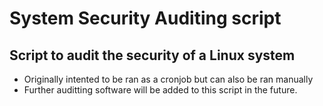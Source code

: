 # System Security Auditing script

## Script to audit the security of a Linux system 
- Originally intented to be ran as a cronjob but can also be ran manually
- Further auditting software will be added to this script in the future.
